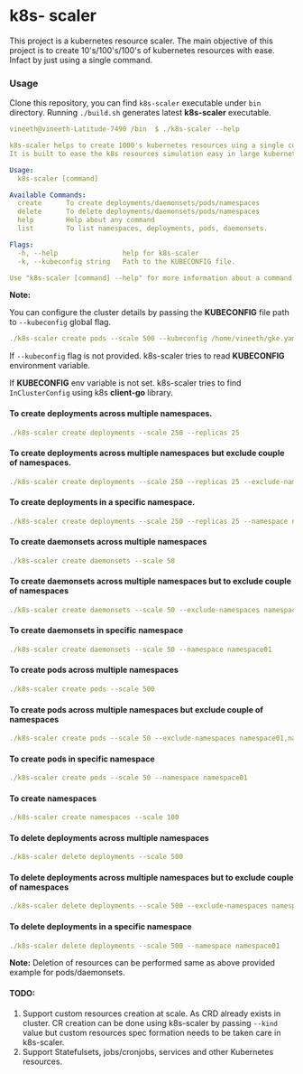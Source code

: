 # k8s- scaler

This project is a kubernetes resource scaler. The main objective of this project is to create 10's/100's/100's of kubernetes resources with ease. Infact by just using a single command.

### Usage

Clone this repository, you can find ```k8s-scaler``` executable under ```bin``` directory. Running ```./build.sh``` generates latest **k8s-scaler** executable.

```yaml
vineeth@vineeth-Latitude-7490 /bin  $ ./k8s-scaler --help

k8s-scaler helps to create 1000's kubernetes resources uing a single command.
It is built to ease the k8s resources simulation easy in large kubernetes clusters.,

Usage:
  k8s-scaler [command]

Available Commands:
  create      To create deployments/daemonsets/pods/namespaces
  delete      To delete deployments/daemonsets/pods/namespaces
  help        Help about any command
  list        To list namespaces, deployments, pods, daemonsets.

Flags:
  -h, --help                help for k8s-scaler
  -k, --kubeconfig string   Path to the KUBECONFIG file.

Use "k8s-scaler [command] --help" for more information about a command.

```

**Note:**

You can configure the cluster details by passing the **KUBECONFIG** file path to ```--kubeconfig``` global flag.

```yaml
./k8s-scaler create pods --scale 500 --kubeconfig /home/vineeth/gke.yaml
```
If ```--kubeconfig``` flag is not provided. k8s-scaler tries to read **KUBECONFIG** environment variable.

If **KUBECONFIG** env variable is not set. k8s-scaler tries to find ```InClusterConfig``` using k8s **client-go** library.

#### To create deployments across multiple namespaces.

```yaml
./k8s-scaler create deployments --scale 250 --replicas 25 
```

#### To create deployments across multiple namespaces but exclude couple of namespaces.

```yaml
./k8s-scaler create deployments --scale 250 --replicas 25 --exclude-namespaces namespace01,namespace02
```

#### To create deployments in a specific namespace.

```yaml
./k8s-scaler create deployments --scale 250 --replicas 25 --namespace namepsace01
```

#### To create daemonsets across multiple namespaces

```yaml
./k8s-scaler create daemonsets --scale 50 
```

#### To create daemonsets across multiple namespaces but to exclude couple of namespaces

```yaml
./k8s-scaler create daemonsets --scale 50 --exclude-namespaces namespace01,namespace02
```

#### To create daemonsets in specific namespace

```yaml
./k8s-scaler create daemonsets --scale 50 --namespace namespace01
```

#### To create pods across multiple namespaces

```yaml
./k8s-scaler create pods --scale 500  
```

#### To create pods across multiple namespaces but exclude couple of namespaces

```yaml
./k8s-scaler create pods --scale 50 --exclude-namespaces namespace01,namespace02
```

#### To create pods in specific namespace

```yaml
./k8s-scaler create pods --scale 50 --namespace namespace01 
```

#### To create namespaces

```yaml
./k8s-scaler create namespaces --scale 100
```

#### To delete deployments across multiple namespaces

```yaml
./k8s-scaler delete deployments --scale 500
```

#### To delete deployments across multiple namespaces but to exclude couple of namespaces

```yaml
./k8s-scaler delete deployments --scale 500 --exclude-namespaces namespace01,namespace02
```

#### To delete deployments in a specific namespace

```yaml
./k8s-scaler delete deployments --scale 500 --namespace namespace01
```

**Note:**
Deletion of resources can be performed same as above provided example for pods/daemonsets.

#### TODO:

1. Support custom resources creation at scale. As CRD already exists in cluster. CR creation can be done using k8s-scaler by passing ```--kind``` value but custom resources spec formation needs to be taken care in k8s-scaler.
2. Support Statefulsets, jobs/cronjobs, services and other Kubernetes resources.


